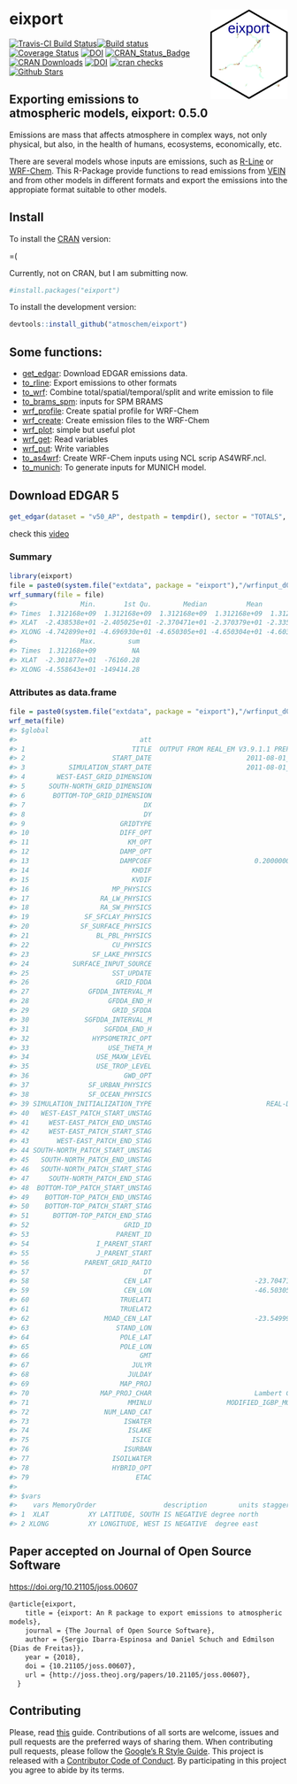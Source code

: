 
<!-- README.md is generated from README.Rmd. Please edit that file -->

# eixport <img src="man/figures/logo.gif" align="right" alt="" width="140" />

[![Travis-CI Build
Status](https://travis-ci.org/atmoschem/eixport.svg?branch=master)](https://travis-ci.org/atmoschem/eixport)[![Build
status](https://ci.appveyor.com/api/projects/status/frk36kmayf8yff70?svg=true)](https://ci.appveyor.com/project/Schuch666/eixport)
[![Coverage
Status](https://img.shields.io/codecov/c/github/atmoschem/eixport/master.svg)](https://codecov.io/github/atmoschem/eixport?branch=master)
[![DOI](https://zenodo.org/badge/106145968.svg)](https://zenodo.org/badge/latestdoi/106145968)
[![CRAN\_Status\_Badge](http://www.r-pkg.org/badges/version/eixport)](http://cran.r-project.org/web/packages/eixport)
[![CRAN
Downloads](http://cranlogs.r-pkg.org/badges/grand-total/eixport?color=orange)](http://cran.r-project.org/package=eixport)
[![DOI](http://joss.theoj.org/papers/10.21105/joss.00607/status.svg)](https://doi.org/10.21105/joss.00607)
[![cran
checks](https://cranchecks.info/badges/worst/eixport)](https://cran.r-project.org/web/checks/check_results_eixport.html)
[![Github
Stars](https://img.shields.io/github/stars/atmoschem/eixport.svg?style=social&label=Github)](https://github.com/atmoschem/eixport)

## Exporting emissions to atmospheric models, eixport: 0.5.0

Emissions are mass that affects atmosphere in complex ways, not only
physical, but also, in the health of humans, ecosystems, economically,
etc.

There are several models whose inputs are emissions, such as
[R-Line](https://www.cmascenter.org/r-line/) or
[WRF-Chem](https://ruc.noaa.gov/wrf/wrf-chem/). This R-Package provide
functions to read emissions from
[VEIN](https://github.com/ibarraespinosa/vein) and from other models in
different formats and export the emissions into the appropiate format
suitable to other models.

## Install

To install the [CRAN](https://CRAN.R-project.org/package=eixport)
version:

\=(

Currently, not on CRAN, but I am submitting now.

``` r
#install.packages("eixport")
```

To install the development version:

``` r
devtools::install_github("atmoschem/eixport")
```

## Some functions:

  - [get\_edgar](https://atmoschem.github.io/eixport/reference/get_edgar.html):
    Download EDGAR emissions data.
  - [to\_rline](https://atmoschem.github.io/eixport/reference/to_rline.html):
    Export emissions to other formats
  - [to\_wrf](https://atmoschem.github.io/eixport/reference/to_wrf.html):
    Combine total/spatial/temporal/split and write emission to file
  - [to\_brams\_spm](https://atmoschem.github.io/eixport/reference/to_brams_spm.html):
    inputs for SPM BRAMS
  - [wrf\_profile](https://atmoschem.github.io/eixport/reference/wrf_profile.html):
    Create spatial profile for WRF-Chem
  - [wrf\_create](https://atmoschem.github.io/eixport/reference/wrf_create.html):
    Create emission files to the WRF-Chem
  - [wrf\_plot](https://atmoschem.github.io/eixport/reference/wrf_plot.html):
    simple but useful plot
  - [wrf\_get](https://atmoschem.github.io/eixport/reference/wrf_get.html):
    Read variables
  - [wrf\_put](https://atmoschem.github.io/eixport/reference/wrf_put.html):
    Write variables
  - [to\_as4wrf](https://atmoschem.github.io/eixport/reference/to_as4wrf.html):
    Create WRF-Chem inputs using NCL scrip AS4WRF.ncl.
  - [to\_munich](https://atmoschem.github.io/eixport/reference/to_munich.html):
    To generate inputs for MUNICH model.

## Download EDGAR 5

``` r
get_edgar(dataset = "v50_AP", destpath = tempdir(), sector = "TOTALS", year = 2014)
```

check this [video](https://www.youtube.com/embed/gXt3hOlpYts)

### Summary

``` r
library(eixport)
file = paste0(system.file("extdata", package = "eixport"),"/wrfinput_d02")
wrf_summary(file = file)
#>                Min.       1st Qu.        Median          Mean       3rd Qu.
#> Times  1.312168e+09  1.312168e+09  1.312168e+09  1.312168e+09  1.312168e+09
#> XLAT  -2.438538e+01 -2.405025e+01 -2.370471e+01 -2.370379e+01 -2.335773e+01
#> XLONG -4.742899e+01 -4.696930e+01 -4.650305e+01 -4.650304e+01 -4.603427e+01
#>                Max.        sum
#> Times  1.312168e+09         NA
#> XLAT  -2.301877e+01  -76160.28
#> XLONG -4.558643e+01 -149414.28
```

### Attributes as data.frame

``` r
file = paste0(system.file("extdata", package = "eixport"),"/wrfinput_d02")
wrf_meta(file)
#> $global
#>                               att                                       vars
#> 1                           TITLE  OUTPUT FROM REAL_EM V3.9.1.1 PREPROCESSOR
#> 2                      START_DATE                        2011-08-01_00:00:00
#> 3           SIMULATION_START_DATE                        2011-08-01_00:00:00
#> 4        WEST-EAST_GRID_DIMENSION                                         64
#> 5      SOUTH-NORTH_GRID_DIMENSION                                         52
#> 6       BOTTOM-TOP_GRID_DIMENSION                                         35
#> 7                              DX                                       3000
#> 8                              DY                                       3000
#> 9                        GRIDTYPE                                          C
#> 10                       DIFF_OPT                                          1
#> 11                         KM_OPT                                          4
#> 12                       DAMP_OPT                                          3
#> 13                       DAMPCOEF                          0.200000002980232
#> 14                          KHDIF                                          0
#> 15                          KVDIF                                          0
#> 16                     MP_PHYSICS                                         10
#> 17                  RA_LW_PHYSICS                                          4
#> 18                  RA_SW_PHYSICS                                          4
#> 19              SF_SFCLAY_PHYSICS                                          1
#> 20             SF_SURFACE_PHYSICS                                          2
#> 21                 BL_PBL_PHYSICS                                          1
#> 22                     CU_PHYSICS                                          0
#> 23                SF_LAKE_PHYSICS                                          0
#> 24           SURFACE_INPUT_SOURCE                                          1
#> 25                     SST_UPDATE                                          0
#> 26                      GRID_FDDA                                          0
#> 27               GFDDA_INTERVAL_M                                          0
#> 28                    GFDDA_END_H                                          0
#> 29                     GRID_SFDDA                                          0
#> 30              SGFDDA_INTERVAL_M                                          0
#> 31                   SGFDDA_END_H                                          0
#> 32                HYPSOMETRIC_OPT                                          2
#> 33                    USE_THETA_M                                          0
#> 34                 USE_MAXW_LEVEL                                          0
#> 35                 USE_TROP_LEVEL                                          0
#> 36                        GWD_OPT                                          0
#> 37               SF_URBAN_PHYSICS                                          1
#> 38               SF_OCEAN_PHYSICS                                          0
#> 39 SIMULATION_INITIALIZATION_TYPE                             REAL-DATA CASE
#> 40   WEST-EAST_PATCH_START_UNSTAG                                          1
#> 41     WEST-EAST_PATCH_END_UNSTAG                                         63
#> 42     WEST-EAST_PATCH_START_STAG                                          1
#> 43       WEST-EAST_PATCH_END_STAG                                         64
#> 44 SOUTH-NORTH_PATCH_START_UNSTAG                                          1
#> 45   SOUTH-NORTH_PATCH_END_UNSTAG                                         51
#> 46   SOUTH-NORTH_PATCH_START_STAG                                          1
#> 47     SOUTH-NORTH_PATCH_END_STAG                                         52
#> 48  BOTTOM-TOP_PATCH_START_UNSTAG                                          1
#> 49    BOTTOM-TOP_PATCH_END_UNSTAG                                         34
#> 50    BOTTOM-TOP_PATCH_START_STAG                                          1
#> 51      BOTTOM-TOP_PATCH_END_STAG                                         35
#> 52                        GRID_ID                                          2
#> 53                      PARENT_ID                                          1
#> 54                 I_PARENT_START                                         48
#> 55                 J_PARENT_START                                         40
#> 56              PARENT_GRID_RATIO                                          3
#> 57                             DT                                         15
#> 58                        CEN_LAT                          -23.7047119140625
#> 59                        CEN_LON                          -46.5030517578125
#> 60                       TRUELAT1                                        -23
#> 61                       TRUELAT2                                        -24
#> 62                   MOAD_CEN_LAT                          -23.5499954223633
#> 63                      STAND_LON                                        -45
#> 64                       POLE_LAT                                         90
#> 65                       POLE_LON                                          0
#> 66                            GMT                                          0
#> 67                          JULYR                                       2011
#> 68                         JULDAY                                        213
#> 69                       MAP_PROJ                                          1
#> 70                  MAP_PROJ_CHAR                          Lambert Conformal
#> 71                         MMINLU                   MODIFIED_IGBP_MODIS_NOAH
#> 72                   NUM_LAND_CAT                                         21
#> 73                        ISWATER                                         17
#> 74                         ISLAKE                                         21
#> 75                          ISICE                                         15
#> 76                        ISURBAN                                         13
#> 77                     ISOILWATER                                         14
#> 78                     HYBRID_OPT                                         -1
#> 79                           ETAC                                          0
#> 
#> $vars
#>    vars MemoryOrder                 description        units stagger FieldType
#> 1  XLAT          XY LATITUDE, SOUTH IS NEGATIVE degree north               104
#> 2 XLONG          XY LONGITUDE, WEST IS NEGATIVE  degree east               104
```

## Paper accepted on Journal of Open Source Software

<https://doi.org/10.21105/joss.00607>

    @article{eixport,
        title = {eixport: An R package to export emissions to atmospheric models},
        journal = {The Journal of Open Source Software},
        author = {Sergio Ibarra-Espinosa and Daniel Schuch and Edmilson {Dias de Freitas}},
        year = {2018},
        doi = {10.21105/joss.00607},
        url = {http://joss.theoj.org/papers/10.21105/joss.00607},
      }

## Contributing

Please, read
[this](https://github.com/atmoschem/eixport/blob/master/CONTRIBUTING.md)
guide. Contributions of all sorts are welcome, issues and pull requests
are the preferred ways of sharing them. When contributing pull requests,
please follow the [Google’s R Style
Guide](https://google.github.io/styleguide/Rguide.xml). This project is
released with a [Contributor Code of
Conduct](https://github.com/atmoschem/eixport/blob/master/CODE_OF_CONDUCT.md).
By participating in this project you agree to abide by its terms.
